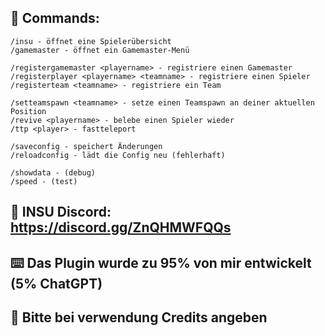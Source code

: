 ## 📨 Commands:
 ```
 /insu - öffnet eine Spielerübersicht
 /gamemaster - öffnet ein Gamemaster-Menü
 
 /registergamemaster <playername> - registriere einen Gamemaster
 /registerplayer <playername> <teamname> - registriere einen Spieler
 /registerteam <teamname> - registriere ein Team
 
 /setteamspawn <teamname> - setze einen Teamspawn an deiner aktuellen Position
 /revive <playername> - belebe einen Spieler wieder
 /ttp <player> - fastteleport
 
 /saveconfig - speichert Änderungen
 /reloadconfig - lädt die Config neu (fehlerhaft)
 
 /showdata - (debug)
 /speed - (test)
```

## 🌴 INSU Discord: https://discord.gg/ZnQHMWFQQs

## ⌨️ Das Plugin wurde zu 95% von mir entwickelt (5% ChatGPT)

## 📝 Bitte bei verwendung Credits angeben
